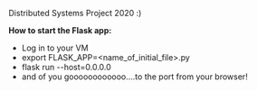 Distributed Systems Project 2020 :)

**How to start the Flask app:**
* Log in to your VM
* export FLASK_APP=<name_of_initial_file>.py
* flask run --host=0.0.0.0
* and of you goooooooooooo....to the port from your browser!
